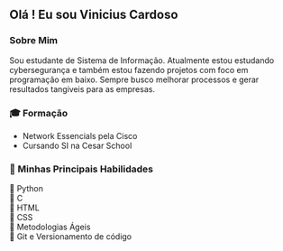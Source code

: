 ## Olá ! Eu sou Vinicius Cardoso

### Sobre Mim

Sou estudante de Sistema de Informação. Atualmente estou estudando cybersegurança
e também estou fazendo projetos com foco em programação em baixo. Sempre busco melhorar processos
e gerar resultados tangiveis para as empresas. 

### :mortar_board: Formação 
- Network Essencials pela Cisco 
- Cursando SI na Cesar School

### :file_folder: Minhas Principais Habilidades 
:red_circle: Python \
:red_circle: C \
:red_circle: HTML \
:red_circle: CSS\
:red_circle: Metodologias Ágeis\
:red_circle: Git e Versionamento de código 


